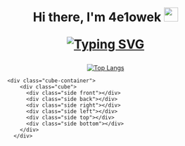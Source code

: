 <h1 align="center">Hi there, I'm 4e1owek
<img src="https://github.com/blackcater/blackcater/raw/main/images/Hi.gif" height="32"/>
  <br>
  
  [![Typing SVG](https://readme-typing-svg.herokuapp.com?color=%2336BCF7&lines=Just+a+man+from+Russia)](https://git.io/typing-svg)
  
</h1>
<div align="center">
  
[![Top Langs](https://github-readme-stats.vercel.app/api/top-langs/?username=atvKail&layout=compact)](https://github.com/anuraghazra/github-readme-stats)
  
</div>

        <div class="cube-container">
            <div class="cube">
              <div class="side front"></div>
              <div class="side back"></div>
              <div class="side right"></div>
              <div class="side left"></div>
              <div class="side top"></div>
              <div class="side bottom"></div>
            </div>
          </div>
